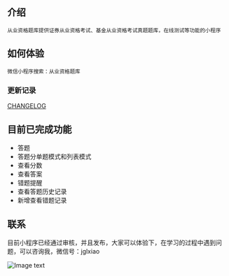 

## 介绍
    从业资格题库提供证券从业资格考试、基金从业资格考试真题题库，在线测试等功能的小程序

## 如何体验

    微信小程序搜索：从业资格题库


### 更新记录

[CHANGELOG](./CHANGELOG.md)


## 目前已完成功能
+ 答题
+ 答题分单题模式和列表模式
+ 查看分数
+ 查看答案
+ 错题提醒
+ 查看答题历史记录
+ 新增查看错题记录

## 联系

目前小程序已经通过审核，并且发布，大家可以体验下，在学习的过程中遇到问题，可以咨询我，微信号：jglxiao

![Image text]( https://s2.ax1x.com/2019/12/24/lPBWZT.jpg)
